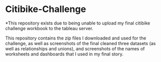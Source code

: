# Citibike-Challenge

*This repository exists due to being unable to upload my final citibike challenge workbook to the tableau server. 

This repository contains the zip files I downloaded and used for the challenge, as well as screenshots of the final cleaned three datasets (as well as relationships and unions), and screenshots of the names of worksheets and dashboards that I used in my final story. 
